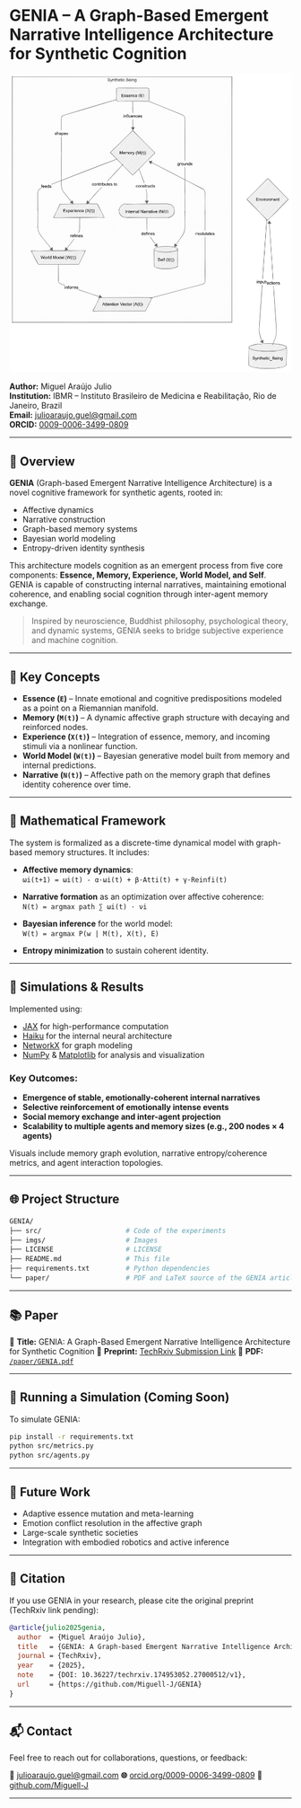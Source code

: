 # GENIA – A Graph-Based Emergent Narrative Intelligence Architecture for Synthetic Cognition

![image](imgs/mermaid.png "flowchart")

**Author:** Miguel Araújo Julio  
**Institution:** IBMR – Instituto Brasileiro de Medicina e Reabilitação, Rio de Janeiro, Brazil  
**Email:** julioaraujo.guel@gmail.com  
**ORCID:** [0009-0006-3499-0809](https://orcid.org/0009-0006-3499-0809)  

---

## 🧠 Overview

**GENIA** (Graph-based Emergent Narrative Intelligence Architecture) is a novel cognitive framework for synthetic agents, rooted in:

- Affective dynamics  
- Narrative construction  
- Graph-based memory systems  
- Bayesian world modeling  
- Entropy-driven identity synthesis

This architecture models cognition as an emergent process from five core components: **Essence, Memory, Experience, World Model, and Self**. GENIA is capable of constructing internal narratives, maintaining emotional coherence, and enabling social cognition through inter-agent memory exchange.

> Inspired by neuroscience, Buddhist philosophy, psychological theory, and dynamic systems, GENIA seeks to bridge subjective experience and machine cognition.

---

## 🧬 Key Concepts

- **Essence (`E`)** – Innate emotional and cognitive predispositions modeled as a point on a Riemannian manifold.
- **Memory (`M(t)`)** – A dynamic affective graph structure with decaying and reinforced nodes.
- **Experience (`X(t)`)** – Integration of essence, memory, and incoming stimuli via a nonlinear function.
- **World Model (`W(t)`)** – Bayesian generative model built from memory and internal predictions.
- **Narrative (`N(t)`)** – Affective path on the memory graph that defines identity coherence over time.

---

## 📐 Mathematical Framework

The system is formalized as a discrete-time dynamical model with graph-based memory structures. It includes:

- **Affective memory dynamics**:  
  `ωi(t+1) = ωi(t) - α·ωi(t) + β·Atti(t) + γ·Reinfi(t)`

- **Narrative formation** as an optimization over affective coherence:  
  `N(t) = argmax path ∑ ωi(t) · νi`

- **Bayesian inference** for the world model:  
  `W(t) = argmax P(w | M(t), X(t), E)`

- **Entropy minimization** to sustain coherent identity.

---

## 🧪 Simulations & Results

Implemented using:

- [JAX](https://github.com/google/jax) for high-performance computation
- [Haiku](https://github.com/deepmind/dm-haiku) for the internal neural architecture
- [NetworkX](https://networkx.org/) for graph modeling
- [NumPy](https://numpy.org/) & [Matplotlib](https://matplotlib.org/) for analysis and visualization

### Key Outcomes:

- **Emergence of stable, emotionally-coherent internal narratives**
- **Selective reinforcement of emotionally intense events**
- **Social memory exchange and inter-agent projection**
- **Scalability to multiple agents and memory sizes (e.g., 200 nodes × 4 agents)**

Visuals include memory graph evolution, narrative entropy/coherence metrics, and agent interaction topologies.

---

## 🌐 Project Structure

```bash
GENIA/
├── src/                     # Code of the experiments
├── imgs/                    # Images                   
├── LICENSE                  # LICENSE
├── README.md                # This file
├── requirements.txt         # Python dependencies
└── paper/                   # PDF and LaTeX source of the GENIA article
````

---

## 📚 Paper

📄 **Title:** GENIA: A Graph-Based Emergent Narrative Intelligence Architecture for Synthetic Cognition
📌 **Preprint:** [TechRxiv Submission Link](https://doi.org/10.36227/techrxiv.174953052.27000512/v1)
📁 **PDF:** [`/paper/GENIA.pdf`](./paper/GENIA.pdf)

---

## 🚀 Running a Simulation (Coming Soon)

To simulate GENIA:

```bash
pip install -r requirements.txt
python src/metrics.py
python src/agents.py
```

---

## 📌 Future Work

* Adaptive essence mutation and meta-learning
* Emotion conflict resolution in the affective graph
* Large-scale synthetic societies
* Integration with embodied robotics and active inference

---

## 🤝 Citation

If you use GENIA in your research, please cite the original preprint (TechRxiv link pending):

```bibtex
@article{julio2025genia,
  author  = {Miguel Araújo Julio},
  title   = {GENIA: A Graph-based Emergent Narrative Intelligence Architecture for Synthetic Cognition},
  journal = {TechRxiv},
  year    = {2025},
  note    = {DOI: 10.36227/techrxiv.174953052.27000512/v1},
  url     = {https://github.com/Miguell-J/GENIA}
}
```

---

## 📬 Contact

Feel free to reach out for collaborations, questions, or feedback:

**📧** [julioaraujo.guel@gmail.com](mailto:julioaraujo.guel@gmail.com)
**🌐** [orcid.org/0009-0006-3499-0809](https://orcid.org/0009-0006-3499-0809)
**🐙** [github.com/Miguell-J](https://github.com/Miguell-J)

---
